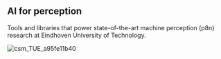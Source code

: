 ## AI for perception

Tools and libraries that power state-of-the-art machine perception (p8n) research at Eindhoven University of Technology.

![csm_TUE_a95fe11b40](https://github.com/user-attachments/assets/0226a0f0-4755-4098-ac97-28e97e2b16f0)


